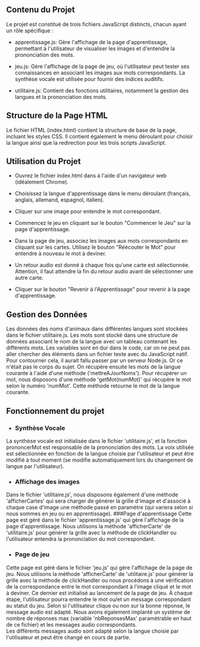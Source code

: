 ## Contenu du Projet
Le projet est constitué de trois fichiers JavaScript distincts, chacun ayant un rôle spécifique :

+ apprentissage.js: Gère l'affichage de la page d'apprentissage, permettant à l'utilisateur de visualiser les images et d'entendre la prononciation des mots.

+ jeu.js: Gère l'affichage de la page de jeu, où l'utilisateur peut tester ses connaissances en associant les images aux mots correspondants. La synthèse vocale est utilisée pour fournir des indices auditifs.

+ utilitaire.js: Contient des fonctions utilitaires, notamment la gestion des langues et la prononciation des mots.



## Structure de la Page HTML
Le fichier HTML (index.html) contient la structure de base de la page, incluant les styles CSS. Il contient également le menu déroulant pour choisir la langue
ainsi que la redirection pour les trois scripts JavaScript.

## Utilisation du Projet
+ Ouvrez le fichier index.html dans à l'aide d'un navigateur web (idéalement Chrome).

+ Choisissez la langue d'apprentissage dans le menu déroulant (français, anglais, allemand, espagnol, italien).

+ Cliquer sur une image pour entendre le mot correspondant.

+ Commencez le jeu en cliquant sur le bouton "Commencer le Jeu" sur la page d'apprentissage.

+ Dans la page de jeu, associez les images aux mots correspondants en cliquant sur les cartes. Utilisez le bouton "Réécouter le Mot" pour entendre à nouveau le mot à deviner.

+ Un retour audio est donné à chaque fois qu'une carte est sélectionnée. Attention, il faut attendre la fin du retour audio avant de sélectionner une autre carte.

+ Cliquer sur le bouton "Revenir à l'Apprentissage" pour revenir à la page d'apprentissage.


## Gestion des Données
Les données des noms d'animaux dans différentes langues sont stockées dans le fichier utilitaire.js. Les mots sont stocké dans une structure de données associant le
nom de la langue avec un tableau contenant les différents mots. Les variables sont en dur dans le code, car on ne peut pas aller chercher des éléments
dans un fichier texte avec du JavaScript natif. Pour contourner cela, il aurait fallu passer par un serveur Node.js. Or ce n'était pas le corps du sujet.
On récupère ensuite les mots de la langue courante à l'aide d'une méthode
('mettreAJourNoms'). Pour récupérer un mot, nous disposons d'une méthode 'getMot(numMot)' qui récupère le mot selon le numéro 'numMot'.
Cette méthode retourne le mot de la langue courante.


## Fonctionnement du projet
+ ### Synthèse Vocale
La synthèse vocale est initialisée dans le fichier 'utilitaire.js', et la fonction prononcerMot est responsable de la prononciation des mots. 
La voix utilisée est sélectionnée en fonction de la langue choisie par l'utilisateur et peut être modifié à tout moment (se modifie automatiquement lors du changement de langue par l'utilisateur).
+ ### Affichage des images
Dans le fichier 'utilitaire.js', nous disposons également d'une méthode 'afficherCartes' qui sera charger de générer la grille d'image et 
d'associé à chaque case d'image une méthode passé en paramètre (qui variera selon si nous sommes en jeu ou en apprentissage).
###Page d'apprentissage
Cette page est géré dans le fichier 'apprentissage.js' qui gère l'affichage de la page d'apprentissage. 
Nous utilisons la méthode 'afficherCarte' de 'utilitaire.js' pour générer la grille avec la méthode de clickHandler ou l'utilisateur entendra la prononciation du mot correspondant.
+ ### Page de jeu
Cette page est géré dans le fichier 'jeu.js' qui gère l'affichage de la page de jeu. Nous utilisons la méthode 'afficherCarte' de 'utilitaire.js' pour générer la grille avec la méthode de clickHandler ou nous procédons à une 
vérification de la correspondance entre le mot correspondant à l'image cliqué et le mot à deviner. 
Ce dernier est initialisé au lancement de la page de jeu. À chaque étape, l'utilisateur pourra entendre le mot 
ou/et un message correspondant au statut du jeu. Selon si l'utilisateur clique ou non sur la bonne réponse, le message audio 
est adapté. Nous avons également implanté un système de nombre de réponses max (variable 'nbReponsesMax' paramètrable en haut de ce fichier) 
et les messages audio correspondants. \
Les différents messages audio sont adapté selon la langue choisie par l'utilisateur et peut être changé en cours de partie.